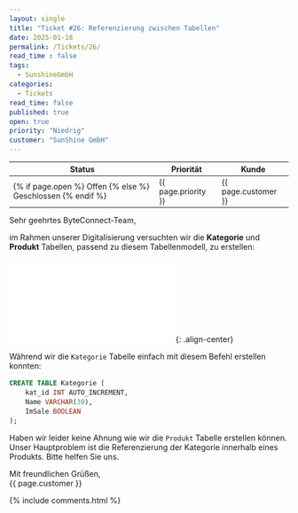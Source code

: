 ```yaml
---
layout: single
title: "Ticket #26: Referenzierung zwischen Tabellen"
date: 2025-01-18
permalink: /Tickets/26/
read_time : false
tags:
  - SunshineGmbH
categories:
  - Tickets
read_time: false
published: true
open: true
priority: "Niedrig"
customer: "SunShine GmbH"
---
```


| Status | Priorität | Kunde |
|--------|----------|--------|
| {% if page.open %} Offen {% else %} Geschlossen {% endif %} | {{ page.priority }} | {{ page.customer }} |


Sehr geehrtes ByteConnect-Team,

im Rahmen unserer Digitalisierung versuchten wir die **Kategorie** und **Produkt** Tabellen, passend zu diesem Tabellenmodell, zu erstellen:

![image-center](/assets/images/26_tbModel.pdf){: .align-center}

Während wir die `Kategorie` Tabelle einfach mit diesem Befehl erstellen konnten:

```sql
CREATE TABLE Kategorie (
    kat_id INT AUTO_INCREMENT,
    Name VARCHAR(30),
    ImSale BOOLEAN
);
````

Haben wir leider keine Ahnung wie wir die `Produkt` Tabelle erstellen können.
Unser Hauptproblem ist die Referenzierung der Kategorie innerhalb eines Produkts.
Bitte helfen Sie uns.

Mit freundlichen Grüßen,  
{{ page.customer }}

{% include comments.html %}